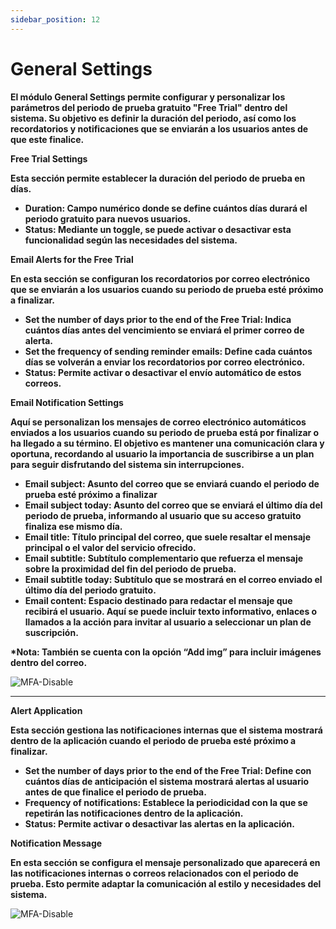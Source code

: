 ```yaml
---
sidebar_position: 12
---
```


# General Settings

**El módulo General Settings permite configurar y personalizar los parámetros del periodo de prueba gratuito "Free Trial" dentro del sistema. Su objetivo es definir la duración del periodo, así como los recordatorios y notificaciones que se enviarán a los usuarios antes de que este finalice.**

**Free Trial Settings**

**Esta sección permite establecer la duración del periodo de prueba en días.**

- **Duration: Campo numérico donde se define cuántos días durará el periodo gratuito para nuevos usuarios.**
- **Status: Mediante un toggle, se puede activar o desactivar esta funcionalidad según las necesidades del sistema.**

**Email Alerts for the Free Trial**

**En esta sección se configuran los recordatorios por correo electrónico que se enviarán a los usuarios cuando su periodo de prueba esté próximo a finalizar.**

- **Set the number of days prior to the end of the Free Trial: Indica cuántos días antes del vencimiento se enviará el primer correo de alerta.**
- **Set the frequency of sending reminder emails: Define cada cuántos días se volverán a enviar los recordatorios por correo electrónico.**
- **Status: Permite activar o desactivar el envío automático de estos correos.**

**Email Notification Settings**

**Aquí se personalizan los mensajes de correo electrónico automáticos enviados a los usuarios cuando su periodo de prueba está por finalizar o ha llegado a su término. El objetivo es mantener una comunicación clara y oportuna, recordando al usuario la importancia de suscribirse a un plan para seguir disfrutando del sistema sin interrupciones.**

- **Email subject: Asunto del correo que se enviará cuando el periodo de prueba esté próximo a finalizar**
- **Email subject today: Asunto del correo que se enviará el último día del periodo de prueba, informando al usuario que su acceso gratuito finaliza ese mismo día.**
- **Email title: Título principal del correo, que suele resaltar el mensaje principal o el valor del servicio ofrecido.**
- **Email subtitle: Subtítulo complementario que refuerza el mensaje sobre la proximidad del fin del periodo de prueba.**
- **Email subtitle today: Subtítulo que se mostrará en el correo enviado el último día del periodo gratuito.**
- **Email content: Espacio destinado para redactar el mensaje que recibirá el usuario. Aquí se puede incluir texto informativo, enlaces o llamados a la acción para invitar al usuario a seleccionar un plan de suscripción.**

**\*Nota: También se cuenta con la opción “Add img” para incluir imágenes dentro del correo.**

![MFA-Disable](/img/backoffice-user/image_general_settings.png)

---

**Alert Application**

**Esta sección gestiona las notificaciones internas que el sistema mostrará dentro de la aplicación cuando el periodo de prueba esté próximo a finalizar.**

- **Set the number of days prior to the end of the Free Trial: Define con cuántos días de anticipación el sistema mostrará alertas al usuario antes de que finalice el periodo de prueba.**
- **Frequency of notifications: Establece la periodicidad con la que se repetirán las notificaciones dentro de la aplicación.**
- **Status: Permite activar o desactivar las alertas en la aplicación.**

**Notification Message**

**En esta sección se configura el mensaje personalizado que aparecerá en las notificaciones internas o correos relacionados con el periodo de prueba. Esto permite adaptar la comunicación al estilo y necesidades del sistema.**

![MFA-Disable](/img/backoffice-user/image_alert_application.png)
